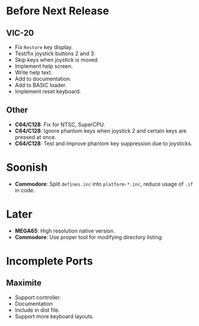 # Before Next Release

## VIC-20

- Fix `Restore` key display.
- Test/fix joystick buttons 2 and 3.
- Skip keys when joystick is moved.
- Implement help screen.
- Write help text.
- Add to documentation.
- Add to BASIC loader.
- Implement reset keyboard.

## Other

- **C64/C128**: Fix for NTSC, SuperCPU.
- **C64/C128**: Ignore phantom keys when joystick 2 and certain keys are pressed at once.
- **C64/C128**: Test and improve phantom key suppression due to joysticks.

# Soonish

- **Commodore**: Split `defines.inc` into `platform-*.inc`, reduce usage of `.if` in code.

# Later

- **MEGA65**: High resolution native version.
- **Commodore**: Use proper tool for modifying directory listing.

# Incomplete Ports

## Maximite

- Support controller.
- Documentation
- Include in dist file.
- Support more keyboard layouts.
